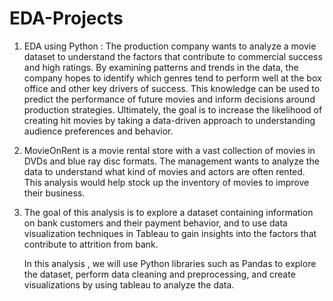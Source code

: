 # EDA-Projects
1. EDA using Python : The production company wants to analyze a movie dataset to understand the factors that contribute to commercial success and high ratings.
By examining patterns and trends in the data, the company hopes to identify which genres tend to perform well at the box office and other key drivers of success.
This knowledge can be used to predict the performance of future movies and inform decisions around production strategies. Ultimately, the goal is to increase the
likelihood of creating hit movies by taking a data-driven approach to understanding audience preferences and behavior.

2. MovieOnRent is a movie rental store with a vast collection of movies in DVDs and blue ray disc formats. The management wants to analyze the data to understand
 what kind of movies and actors are often rented. This analysis would help stock up the inventory of movies to improve their business.

3. The goal of this analysis is to explore a dataset containing information on bank customers and their payment behavior, and to use data visualization techniques
 in Tableau to gain insights into the factors that contribute to attrition from bank.

   In this analysis , we will use Python libraries such as Pandas to explore the dataset, perform data cleaning and preprocessing, and create visualizations by 
   using tableau to analyze the data.

